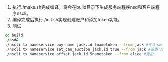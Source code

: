 1. 执行./make.sh完成编译，将会在build目录下生成服务端程序nsd和客户端程序nscli。
2. 编译完成后执行./init.sh实现创建账户和添加token功能。
3. 测试
```bash
cd build
./nsd&
./nscli tx nameservice buy-name jack.id 5nametoken --from jack #买入name
./nscli tx nameservice set_can_auction jack.id true --from jack #设置可拍卖状态
./nscli tx nameservice offset jack.id 5nametoken --from alice #竞拍
```

